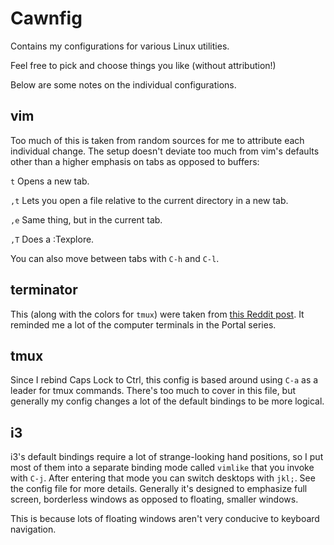 Cawnfig
=======

Contains my configurations for various Linux utilities.

Feel free to pick and choose things you like (without attribution!)

Below are some notes on the individual configurations.

## vim
Too much of this is taken from random sources for me to attribute each
individual change. The setup doesn't deviate too much from vim's defaults
other than a higher emphasis on tabs as opposed to buffers:

`t` Opens a new tab.

`,t` Lets you open a file relative to the current directory in a new tab.

`,e` Same thing, but in the current tab. 

`,T` Does a :Texplore.

You can also move between tabs with `C-h` and `C-l`.

## terminator

This (along with the colors for `tmux`) were taken from 
[this Reddit post](https://www.reddit.com/r/unixporn/comments/3cn5gi/tmux_is_my_wm_on_os_x/).
It reminded me a lot of the computer terminals in the Portal series.

## tmux

Since I rebind Caps Lock to Ctrl, this config is based around using `C-a` 
as a leader for tmux commands. There's too much to cover in this file, but
generally my config changes a lot of the default bindings to be more logical.

## i3

i3's default bindings require a lot of strange-looking hand positions, so I
put most of them into a separate binding mode called `vimlike` that you invoke
with `C-j`. After entering that mode you can switch desktops with `jkl;`. See
the config file for more details. Generally it's designed to emphasize full
screen, borderless windows as opposed to floating, smaller windows.

This is because lots of floating windows aren't very conducive to keyboard
navigation.
